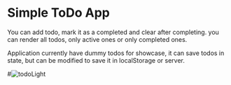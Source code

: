 # Simple ToDo App

 You can add todo, mark it as a completed and clear after completing. 
 you can render all todos, only active ones or only completed ones.

 Application currently have dummy todos for showcase, it can save todos in state, but can be modified to save it in localStorage or server.

#![todoLight](https://user-images.githubusercontent.com/105349826/225933119-098f3394-2a2f-404e-aa15-f13944803a8f.PNG)
